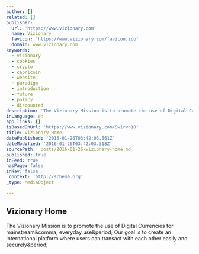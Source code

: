 ```yaml
---
author: []
related: []
publisher:
  url: 'https://www.vizionary.com'
  name: Vizionary
  favicon: 'https://www.vizionary.com/favicon.ico'
  domain: www.vizionary.com
keywords:
  - vizionary
  - cookies
  - crypto
  - capricoin
  - website
  - paradigm
  - introduction
  - future
  - policy
  - discounted
description: 'The Vizionary Mission is to promote the use of Digital Currencies for mainstream, everyday use. Our goal is to create an international platform where users can transact with each other easily and securely.'
inLanguage: en
app_links: []
isBasedOnUrl: 'https://www.vizionary.com/Swirvn10'
title: Vizionary Home
datePublished: '2016-01-26T03:42:03.561Z'
dateModified: '2016-01-26T03:42:03.318Z'
sourcePath: _posts/2016-01-26-vizionary-home.md
published: true
inFeed: true
hasPage: false
inNav: false
_context: 'http://schema.org'
_type: MediaObject

---
```

<article style=""><h1>Vizionary Home</h1><p>The Vizionary Mission is to promote the use of Digital Currencies for mainstream&amp;comma; everyday use&amp;period; Our goal is to create an international platform where users can transact with each other easily and securely&amp;period;</p></article>